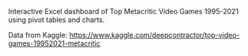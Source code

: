 Interactive Excel dashboard of Top Metacritic Video Games 1995-2021 using pivot tables and charts.

Data from Kaggle: https://www.kaggle.com/deepcontractor/top-video-games-19952021-metacritic
